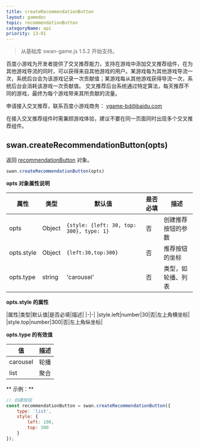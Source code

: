 ```yaml
---
title: createRecommendationButton
layout: gamedoc
topic: recommendationButton
categoryName: api
priority: 13-01
---
```


> 从基础库 swan-game.js 1.5.2 开始支持。

 百度小游戏为开发者提供了交叉推荐能力，支持在游戏中添加交叉推荐组件，在为其他游戏导流的同时，可以获得来自其他游戏的用户。某游戏每为其他游戏导流一次，系统后台会为该游戏记录一次贡献值；某游戏每从其他游戏获得导流一次，系统后台会消耗该游戏一次贡献值。
 交叉推荐后台系统通过特定算法，每天推荐不同的游戏，最终为每个游戏带来其所贡献的流量。

 申请接入交叉推荐，联系百度小游戏商务： vgame-bd@baidu.com

 在接入交叉推荐组件时需兼顾游戏体验，建议不要在同一页面同时出现多个交叉推荐组件。


## swan.createRecommendationButton(opts)

返回 [recommendationButton](/game/api/recommendationButton/recommendationButton) 对象。

```js
swan.createRecommendationButton(opts)
```

**opts 对象属性说明**

|属性|类型|默认值|是否必填|描述|
|-|-|-|-|-|
|opts|Object|`{style: {left: 30, top: 300}, type: 1}`|否|创建推荐按钮的参数|
|opts.style|Object|`{left:30,top:300}`|否|推荐按钮的坐标|
|opts.type|string|'carousel'|否|类型，如轮播、列表|

**opts.style 的属性**

|属性|类型|默认值|是否必填|描述|
|-|-|
|style.left|number|30|否|左上角横坐标|
|style.top|number|300|否|左上角纵坐标|


**opts.type 的有效值**

|值|描述|
|-|-|
|carousel|轮播|
|list|聚合|


** 示例：**
```javascript
// 创建按钮
const recommendationButton = swan.createRecommendationButton({
    type: 'list',
    style: {
        left: 100,
        top: 300
    }
});

```

